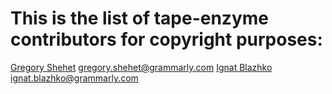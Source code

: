 # This is the list of tape-enzyme contributors for copyright purposes:

[Gregory Shehet](https://github.com/A-gambit) <gregory.shehet@grammarly.com>
[Ignat Blazhko](https://github.com/IOBveritas) <ignat.blazhko@grammarly.com>
